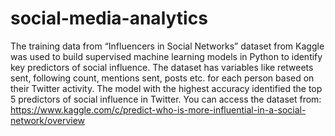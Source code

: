 # social-media-analytics
The training data from “Influencers in Social Networks” dataset from Kaggle was used to build supervised machine learning models in Python to identify key predictors of social influence. The dataset has variables like retweets sent, following count, mentions sent, posts etc. for each person based on their Twitter activity. The model with the highest accuracy identified the top 5 predictors of social influence in Twitter. You can access the dataset from: https://www.kaggle.com/c/predict-who-is-more-influential-in-a-social-network/overview
